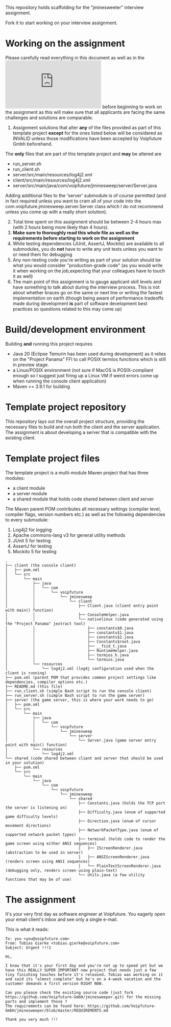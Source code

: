 This repository holds scaffolding for the "jminesweeter" interview assignment. 

Fork it to start working on your interview assignment.

# Working on the assignment

Please carefully read everything in this document as well as in the ![Requirements document](https://github.com/Voipfuture-GmbH/jminesweeper/blob/master/REQUIREMENTS.md) before beginning to work on the assignment as this will make sure that all applicants are facing the same challenges and solutions are comparable.

1. Assignment solutions that alter **any** of the files provided as part of this template project **except** for the ones listed below will be considered as INVALID unless those modifications have been accepted by Voipfuture Gmbh beforehand.

The **only** files that are part of this template project and **may** be altered are 

- run_server.sh
- run_client.sh
- server/src/main/resources/log4j2.xml
- client/src/main/resources/log4j2.xml
- server/src/main/java/com/voipfuture/jminesweep/server/Server.java

Adding additional files to the 'server' submodule is of course permitted (and in fact required unless you want to cram all of your code into the com.voipfuture.jminesweep.server.Server class which I do not recommend unless you come up with a really short solution).

2. Total time spent on this assignment should be between 2-4 hours max (with 2 hours being more likely than 4 hours).
3. **Make sure to thoroughly read this whole file as well as the requirements before starting to work on the assignment**
4. While testing dependencies (JUnit, AssertJ, Mockito) are available to all submodules, you do **not** have to write any unit tests
unless you want to or need them for debugging 
5. Any non-testing code you're writing as part of your solution should be what you would consider "production-grade code" (as you would write it when working on the job,expecting that your colleagues have to touch it as well)
6. The main point of this assignment is to gauge applicant skill levels and have something to talk about during the interview process. 
This is not about whether braces go on the same or next line or writing the fastest implementation on earth (though being aware of performance tradeoffs made during development **is** part of software development best practices so questions related to this may come up)

# Build/development environment

Building **and** running this project requires 

- Java 20 (Eclipse Temurin has been used during development) as it relies on the "Project Panama" FFI 
to call POSIX termios functions which is still in preview stage.
- a Linux/POSIX environment (not sure if MacOS is POSIX-compliant enough so I suggest just firing up a Linux VM if weird
errors come up when running the console client application)
- Maven >= 3.9.1 for building

# Template project repository

This repository lays out the overall project structure, providing the necessary files to build and run both
the client and the server application. The assignment is about developing a server that is compatible
with the existing client.

# Template project files

The template project is a multi-module Maven project that has three modules:

- a client module
- a server module
- a shared module that holds code shared between client and server 

The Maven parent POM contributes all necessary settings (compiler level, compiler flags, version numbers etc.) 
as well as the following dependencies to every submodule:

1. Log4j2 for logging
2. Apache commons-lang v3 for general utility methods
3. JUnit 5 for testing
4. AssertJ for testing
5. Mockito 5 for testing

```
.
├── client (the console client)
│   ├── pom.xml
│   └── src
│       └── main
│           ├── java
│           │   └── com
│           │       └── voipfuture
│           │           └── jminesweep
│           │               └── client
│           │                   ├── Client.java (client entry point with main() function)
│           │                   ├── ConsoleHelper.java
│           │                   └── nativelinux (code generated using the "Project Panama" jextract tool) 
│           │                       ├── constants$0.java
│           │                       ├── constants$1.java
│           │                       ├── constants$2.java
│           │                       ├── Constants$root.java
│           │                       ├── __fsid_t.java
│           │                       ├── RuntimeHelper.java
│           │                       ├── termios_h.java
│           │                       └── termios.java
│           └── resources
│               └── log4j2.xml (log4j configuration used when the client is running)
├── pom.xml (parent POM that provides common project settings like dependencies, compiler options etc.)
├── README.md (this file)
├── run_client.sh (simple Bash script to run the console client)
├── run_server.sh (simple Bash script to run the game server)
├── server (the game server, this is where your work needs to go)
│   ├── pom.xml
│   └── src
│       └── main
│           ├── java
│           │   └── com
│           │       └── voipfuture
│           │           └── jminesweep
│           │               └── server
│           │                   └── Server.java (game server entry point with main() function)
│           └── resources
│               └── log4j2.xml
└── shared (code shared between client and server that should be used in your solution)
    ├── pom.xml
    └── src
        └── main
            └── java
                └── com
                    └── voipfuture
                        └── jminesweep
                            └── shared
                                ├── Constants.java (holds the TCP port the server is listening on) 
                                ├── Difficulty.java (enum of supported game difficulty levels)
                                ├── Direction.java (enum of cursor movement directions)
                                ├── NetworkPacketType.java (enum of supported network packet types)
                                ├── terminal (holds code to render the game screen using either ANSI sequences)
                                │   ├── IScreenRenderer.java (abstraction to be used in server)
                                │   ├── ANSIScreenRenderer.java (renders screen using ANSI sequences)
                                │   └── PlainTextScreenRenderer.java  (debugging only, renders screen using plain-text)
                                └── Utils.java (a few utility functions that may be of use)                                
```

# The assignment

It's your very first day as software engineer at Voipfuture. You eagerly open your email client's inbox and see only a single e-mail.

This is what it reads:

```
To: you <you@voipfuture.com>
From: Tobias Gierke <tobias.gierke@voipfuture.com>
Subject: Urgent !!!1

Hi,

I know that it's your first day and you're not up to speed yet but we have this REALLY SUPER IMPORTANT new project that needs just a few tiny finishing touches before it's released. Tobias was working on it and said its "almost complete" but he's on a 4-week vacation and the customer demands a first version RIGHT NOW. 

Can you please check the existing source code (just fork https://github.com/Voipfuture-GmbH/jminesweeper.git) for the missing parts and implement those ?
The requirements can be found here: https://github.com/Voipfuture-GmbH/jminesweeper/blob/master/REQUIREMENTS.md

Thank you very much !!!
